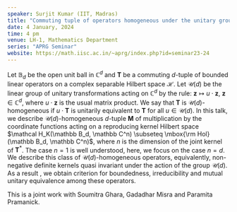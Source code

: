 ```yaml
---
speaker: Surjit Kumar (IIT, Madras)
title: "Commuting tuple of operators homogeneous under the unitary group"
date: 4 January, 2024
time: 4 pm
venue: LH-1, Mathematics Department
series: "APRG Seminar"
website: https://math.iisc.ac.in/~aprg/index.php?id=seminar23-24
---
```


Let $\mathbb B_d$ be the open unit ball in $\mathbb C^d$ and $\boldsymbol T$ be a commuting $d$-tuple of bounded linear operators
on a complex separable Hilbert space $\mathcal H$. Let $\mathcal U(d)$ be the  linear group  of unitary  transformations acting on
$\mathbb C^d$ by the rule: $\boldsymbol z \mapsto u\cdot \boldsymbol z$, $\boldsymbol z \in \mathbb C^d$, where  $u\cdot \boldsymbol z$
is the usual matrix product. We say that $\boldsymbol T$ is $\mathcal U(d)$-homogeneous if $u \cdot \boldsymbol T$ is unitarily
equivalent to $\boldsymbol T$ for all $u\in \mathcal U(d)$.
In this talk, we describe  $\mathcal U(d)$-homogeneous $d$-tuple $\boldsymbol M$ of multiplication by the coordinate functions acting
on a reproducing kernel Hilbert space $\mathcal H_K(\mathbb B_d, \mathbb C^n) \subseteq \mbox{\rm Hol}(\mathbb B_d, \mathbb C^n)$, where
$n$ is the dimension of the joint kernel of $\boldsymbol T^*$.  The case $n=1$ is well understood, here, we focus on the case $n=d.$ We
describe this class of $\mathcal U(d)$-homogeneous operators, equivalently, non-negative definite kernels quasi invariant under the
action of the group $\mathcal U(d).$ As a result , we obtain criterion for boundedness, irreducibility and mutual unitary equivalence
among these operators.

This is a joint work  with Soumitra Ghara, Gadadhar Misra and Paramita Pramanick.
